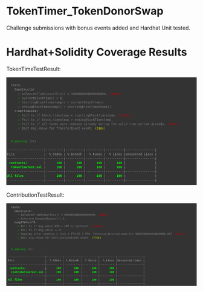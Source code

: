 # TokenTimer_TokenDonorSwap

Challenge submissions with bonus events added and Hardhat Unit tested. 

#  Hardhat+Solidity Coverage Results

TokenTimeTestResult:

<img src="https://github.com/MarcusWentz/TokenTimer_TokenDonorSwap/blob/main/images/TokenTimeTestResult.png" alt="Wiring"/>

ContributionTestResult:

<img src="https://github.com/MarcusWentz/TokenTimer_TokenDonorSwap/blob/main/images/ContributionTestResult.png" alt="Wiring"/>
